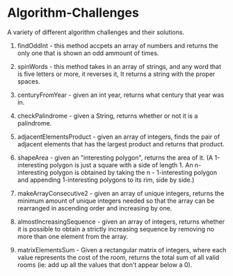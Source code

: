 # Algorithm-Challenges
A variety of different algorithm challenges and their solutions.

1) findOddInt - this method accpets an array of numbers and returns the only one that is shown an odd ammount of times.

2) spinWords - this method takes in an array of strings, and any word that is five letters or more, it reverses it, It returns a string with the proper spaces.

3) centuryFromYear - given an int year, returns what century that year was in.

4) checkPalindrome - given a String, returns whether or not it is a palindrome.

5) adjacentElementsProduct - given an array of integers, finds the pair of adjacent elements that has the largest product and returns that product.

6) shapeArea - given an "interesting polygon", returns the area of it. (A 1-interesting polygon is just a square with a side of length 1. An n-interesting polygon is obtained by taking the n - 1-interesting polygon and appending 1-interesting polygons to its rim, side by side.) 

7) makeArrayConsecutive2 - given an array of unique integers, returns the minimum amount of unique integers needed so that the array can be rearranged in ascending order and increasing by one.

8) almostIncreasingSequence - given an array of integers, returns whether it is possible to obtain a strictly increasing sequence by removing no more than one element from the array.

9) matrixElementsSum - Given a rectangular matrix of integers, where each value represents the cost of the room, returns the total sum of all valid rooms (ie: add up all the values that don't appear below a 0).
